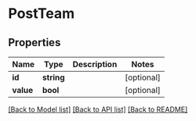 # PostTeam

## Properties
Name | Type | Description | Notes
------------ | ------------- | ------------- | -------------
**id** | **string** |  | [optional] 
**value** | **bool** |  | [optional] 

[[Back to Model list]](../README.md#documentation-for-models) [[Back to API list]](../README.md#documentation-for-api-endpoints) [[Back to README]](../README.md)


